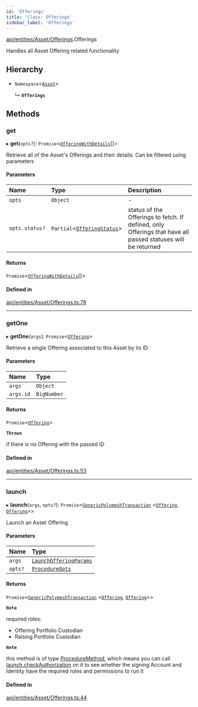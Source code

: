 ```yaml
---
id: 'Offerings'
title: 'Class: Offerings'
sidebar_label: 'Offerings'
---
```


[api/entities/Asset/Offerings](../../../../../modules/API/Entities/Asset/Offerings/Offerings.md).Offerings

Handles all Asset Offering related functionality

## Hierarchy

- `Namespace`\<[`Asset`](../Asset.md)\>

  ↳ **`Offerings`**

## Methods

### get

▸ **get**(`opts?`): `Promise`\<[`OfferingWithDetails`](../../../../../interfaces/Types/OfferingWithDetails/OfferingWithDetails.md)[]\>

Retrieve all of the Asset's Offerings and their details. Can be filtered using parameters

#### Parameters

| Name           | Type                                                                                                                    | Description                                                                                                 |
| :------------- | :---------------------------------------------------------------------------------------------------------------------- | :---------------------------------------------------------------------------------------------------------- |
| `opts`         | `Object`                                                                                                                | -                                                                                                           |
| `opts.status?` | `Partial`\<[`OfferingStatus`](../../../../../interfaces/API/Entities/Offering/Types/OfferingStatus/OfferingStatus.md)\> | status of the Offerings to fetch. If defined, only Offerings that have all passed statuses will be returned |

#### Returns

`Promise`\<[`OfferingWithDetails`](../../../../../interfaces/Types/OfferingWithDetails/OfferingWithDetails.md)[]\>

#### Defined in

[api/entities/Asset/Offerings.ts:78](https://github.com/PolymeshAssociation/polymesh-sdk/blob/95e180d28/src/api/entities/Asset/Offerings.ts#L78)

---

### getOne

▸ **getOne**(`args`): `Promise`\<[`Offering`](../../Offering/Offering.md)\>

Retrieve a single Offering associated to this Asset by its ID

#### Parameters

| Name      | Type        |
| :-------- | :---------- |
| `args`    | `Object`    |
| `args.id` | `BigNumber` |

#### Returns

`Promise`\<[`Offering`](../../Offering/Offering.md)\>

**`Throws`**

if there is no Offering with the passed ID

#### Defined in

[api/entities/Asset/Offerings.ts:53](https://github.com/PolymeshAssociation/polymesh-sdk/blob/95e180d28/src/api/entities/Asset/Offerings.ts#L53)

---

### launch

▸ **launch**(`args`, `opts?`): `Promise`\<[`GenericPolymeshTransaction`](../../../../../modules/Types/Types.md#genericpolymeshtransaction) \<[`Offering`](../../Offering/Offering.md), [`Offering`](../../Offering/Offering.md)\>\>

Launch an Asset Offering

#### Parameters

| Name    | Type                                                                                                                  |
| :------ | :-------------------------------------------------------------------------------------------------------------------- |
| `args`  | [`LaunchOfferingParams`](../../../../../interfaces/API/Procedures/Types/LaunchOfferingParams/LaunchOfferingParams.md) |
| `opts?` | [`ProcedureOpts`](../../../../../interfaces/Types/ProcedureOpts/ProcedureOpts.md)                                     |

#### Returns

`Promise`\<[`GenericPolymeshTransaction`](../../../../../modules/Types/Types.md#genericpolymeshtransaction) \<[`Offering`](../../Offering/Offering.md), [`Offering`](../../Offering/Offering.md)\>\>

**`Note`**

required roles:

- Offering Portfolio Custodian
- Raising Portfolio Custodian

**`Note`**

this method is of type [ProcedureMethod](../../../../../interfaces/Types/ProcedureMethod/ProcedureMethod.md), which means you can call [launch.checkAuthorization](../../../../../interfaces/Types/ProcedureMethod/ProcedureMethod.md#checkauthorization)
on it to see whether the signing Account and Identity have the required roles and permissions to run it

#### Defined in

[api/entities/Asset/Offerings.ts:44](https://github.com/PolymeshAssociation/polymesh-sdk/blob/95e180d28/src/api/entities/Asset/Offerings.ts#L44)
